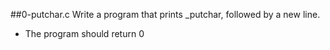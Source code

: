 
##0-putchar.c Write a program that prints _putchar, followed by a new line.
 - The program should return 0

